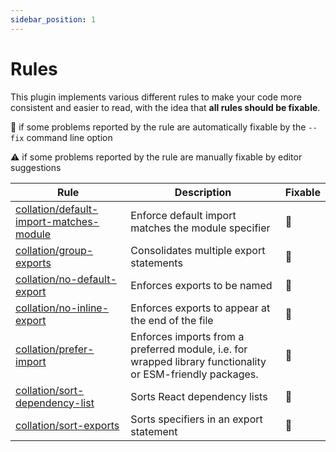 ```yaml
---
sidebar_position: 1
---
```


# Rules

This plugin implements various different rules to make your code more consistent and easier to read, with the idea that **all rules should be fixable**.

:wrench: if some problems reported by the rule are automatically fixable by the `--fix` command line option

:warning: if some problems reported by the rule are manually fixable by editor suggestions

| Rule                                                                                                                                | Description                                                                                                | Fixable  |
| ----------------------------------------------------------------------------------------------------------------------------------- | ---------------------------------------------------------------------------------------------------------- | -------- |
| [collation/default-import-matches-module](https://eslint-plugin-collation.brandonscott.me/docs/rules/default-import-matches-module) | Enforce default import matches the module specifier                                                        | :wrench: |
| [collation/group-exports](https://eslint-plugin-collation.brandonscott.me/docs/rules/group-exports)                                 | Consolidates multiple export statements                                                                    | :wrench: |
| [collation/no-default-export](https://eslint-plugin-collation.brandonscott.me/docs/rules/no-inline-export)                          | Enforces exports to be named                                                                               | :wrench: |
| [collation/no-inline-export](https://eslint-plugin-collation.brandonscott.me/docs/rules/no-inline-export)                           | Enforces exports to appear at the end of the file                                                          | :wrench: |
| [collation/prefer-import](https://eslint-plugin-collation.brandonscott.me/docs/rules/prefer-import)                                 | Enforces imports from a preferred module, i.e. for wrapped library functionality or ESM-friendly packages. | :wrench: |
| [collation/sort-dependency-list](https://eslint-plugin-collation.brandonscott.me/docs/rules/sort-dependency-list)                   | Sorts React dependency lists                                                                               | :wrench: |
| [collation/sort-exports](https://eslint-plugin-collation.brandonscott.me/docs/rules/sort-exports)                                   | Sorts specifiers in an export statement                                                                    | :wrench: |
